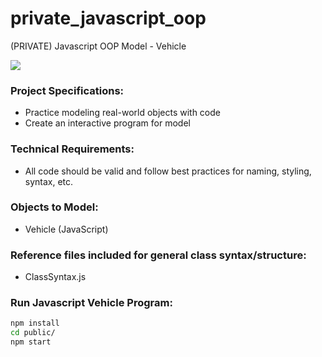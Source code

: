 # private_javascript_oop

(PRIVATE) Javascript OOP Model - Vehicle

![](https://i.giphy.com/media/v1.Y2lkPTc5MGI3NjExeWpzNGZyaWI2Njd1MW92YTdxN3N0dzQ5bjlqZWFnbXA2c3d6dGJzbiZlcD12MV9pbnRlcm5hbF9naWZfYnlfaWQmY3Q9Zw/3g45AXtRmqEDhf4R3O/giphy.gif)

### Project Specifications:

- Practice modeling real-world objects with code
- Create an interactive program for model

### Technical Requirements:

- All code should be valid and follow best practices for naming, styling, syntax, etc.

### Objects to Model:

- Vehicle (JavaScript)

### Reference files included for general class syntax/structure:

- ClassSyntax.js

### Run Javascript Vehicle Program:

```bash
npm install
cd public/
npm start
```

